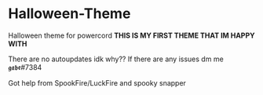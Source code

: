 # Halloween-Theme
Halloween theme for powercord **THIS IS MY FIRST THEME THAT IM HAPPY WITH**

There are no autoupdates idk why?? If there are any issues dm me 𝖌𝖆𝖇𝖊#7384 

Got help from SpookFire/LuckFire and spooky snapper
